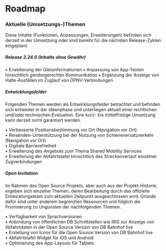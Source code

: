# Roadmap

### Aktuelle (Umsetzungs-)Themen
Diese Inhalte (Funktionen, Anpassungen, Erweiterungen) befinden sich derzeit in der Umsetzung oder sind bereits für die nächsten Release-Zyklen eingeplant.

##### Release 3.24.0 (Inhalte ohne Gewähr)
• Erweiterung der Gleisinformationen
• Anpassung von App-Texten hinsichtlich gendergerechter Kommunikation
• Ergänzung der Anzeige von Halte-Ausfällen im Zuglauf von ÖPNV-Verbindungen


##### Entwicklungsfelder
Folgenden Themen werden als Entwicklungsfelder betrachtet und befinden sich entweder in der Ideenphase und unterliegen aktuell einer rechtlichen und/oder technischen Evaluation. Eine kurz- bis mittelfristige Umsetzung kann derzeit nicht garantiert werden.

•	Verbesserte Positionsbestimmung vor Ort (Navigation vor Ort)  
•	Reisenden-Unterstützung bei der Nutzung von Schienenersatzverkehr (Navigation vor Ort)  
•	Digitale Barrierefreiheit  
•	Erweiterung des Angebots zum Thema Shared Mobility Services  
•	Erweiterung der Abfahrtstafel hinsichtlich des Streckenverlauf einzelner Zugverbindungen  


##### Open Invitation
Im Rahmen des Open Source Projekts, aber auch aus der Projekt-Historie, ergeben sich einzelne Themen, deren Bearbeitung durch das offizielle Entwicklungsteam zum aktuellen Zeitpunkt ausgeschlossen wird. Gründe dafür sind unter anderem begrenzten Ressourcen und folglich die Priorisierung zu Ungunsten der nachfolgenden Themen.

•	Verfügbarkeit von Sprachversionen  
•	Anbindung von öffentlichen DB Schnittstellen wie IRIS zur Anzeige von Abfahrtdaten in der Open Source Version von DB Bahnhof live  
•	Erstellung von Icons für die Open Source Version von DB Bahnhof live  
•	Abfahrtstafel Widget für iOS und Android  
•	Optimierung des App-Layouts für Tablets  
 
